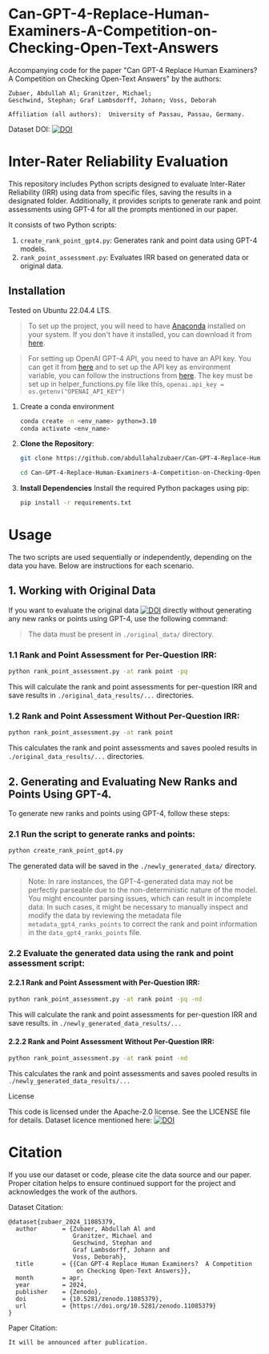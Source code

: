 # Can-GPT-4-Replace-Human-Examiners-A-Competition-on-Checking-Open-Text-Answers

Accompanying code for the paper "Can GPT-4 Replace Human Examiners? A Competition on Checking Open-Text Answers" by the authors:

    Zubaer, Abdullah Al; Granitzer, Michael;
    Geschwind, Stephan; Graf Lambsdorff, Johann; Voss, Deborah

    Affiliation (all authors):  University of Passau, Passau, Germany.


Dataset DOI: [![DOI](https://zenodo.org/badge/DOI/10.5281/zenodo.11085379.svg)](https://doi.org/10.5281/zenodo.11085379)

# Inter-Rater Reliability Evaluation

This repository includes Python scripts designed to evaluate Inter-Rater Reliability (IRR) using data from specific files, saving the results in a designated folder. Additionally, it provides scripts to generate rank and point assessments using GPT-4 for all the prompts mentioned in our paper.

It consists of two Python scripts:
1. `create_rank_point_gpt4.py`: Generates rank and point data using GPT-4 models.
2. `rank_point_assessment.py`: Evaluates IRR based on generated data or original data.

<!-- ## Features

- Evaluate IRR based on assessment types: 'rank' and/or 'point'.
- Optionally compute IRR per question for detailed insights.
- Create ranks and points using GPT-4 for all the prompts.
- Suppress console output for a silent run. -->


## Installation
Tested on Ubuntu 22.04.4 LTS.

 >To set up the project, you will need to have [Anaconda](https://www.anaconda.com/) installed on your system. If you don't have it installed, you can download it from [here](https://www.anaconda.com/download/success).


 > For setting up OpenAI GPT-4 API, you need to have an API key. You can get it from [here](https://beta.openai.com/signup/) and to set up the API key as environment variable, you can follow the instructions from [here](https://mkyong.com/linux/how-to-set-environment-variable-in-ubuntu/). The key must be set up in helper_functions.py file like this, `openai.api_key = os.getenv("OPENAI_API_KEY")`

 1. Create a conda environment

      ```bash
      conda create -n <env_name> python=3.10
      conda activate <env_name>
      ```

2. **Clone the Repository**: 
   ```bash
   git clone https://github.com/abdullahalzubaer/Can-GPT-4-Replace-Human-Examiners-A-Competition-on-Checking-Open-Text-Answers.git

   cd Can-GPT-4-Replace-Human-Examiners-A-Competition-on-Checking-Open-Text-Answers
   ```



3. **Install Dependencies**
   Install the required Python packages using pip:
   ```bash
   pip install -r requirements.txt
   ```



   

#  Usage

The two scripts are used sequentially or independently, depending on the data you have. Below are instructions for each scenario.

## 1. Working with Original Data

If you want to evaluate the original data [![DOI](https://zenodo.org/badge/DOI/10.5281/zenodo.11085379.svg)](https://doi.org/10.5281/zenodo.11085379) directly without generating any new ranks or points using GPT-4, use the following command:
>The data must be present in `./original_data/` directory.

### 1.1 Rank and Point Assessment for Per-Question IRR:

```bash
python rank_point_assessment.py -at rank point -pq
```
This will calculate the rank and point assessments for per-question IRR and save results in `./original_data_results/...` directories.

### 1.2 Rank and Point Assessment Without Per-Question IRR:
```bash
python rank_point_assessment.py -at rank point
```
This calculates the rank and point assessments and saves pooled results in `./original_data_results/...` directories.




## 2. Generating and Evaluating New Ranks and Points Using GPT-4.

To generate new ranks and points using GPT-4, follow these steps:

### 2.1 Run the script to generate ranks and points:
```bash
python create_rank_point_gpt4.py
```
The generated data will be saved in the `./newly_generated_data/` directory.
>Note: In rare instances, the GPT-4-generated data may not be perfectly parseable due to the non-deterministic nature of the model. You might encounter parsing issues, which can result in incomplete data. In such cases, it might be necessary to manually inspect and modify the data by reviewing the metadata file `metadata_gpt4_ranks_points` to correct the rank and point information in the `data_gpt4_ranks_points` file.

### 2.2 Evaluate the generated data using the rank and point assessment script:

#### 2.2.1 Rank and Point Assessment with Per-Question IRR:

```bash
python rank_point_assessment.py -at rank point -pq -nd
```
This will calculate the rank and point assessments for per-question IRR and save results. in `./newly_generated_data_results/...`

#### 2.2.2 Rank and Point Assessment Without Per-Question IRR:
```bash
python rank_point_assessment.py -at rank point -nd
```
This calculates the rank and point assessments and saves pooled results in `./newly_generated_data_results/...`




<!-- # Arguments

`create_rank_point_gpt4.py`

```bash
python create-rank-point-gpt4.py [-d <data_file>] [-m <model_name>] [-t <temperature>] [-tp <top_p>] [--data_to_save_path <path>] [--metadata_to_save_path <path>] [-q]
```
Arguments
```
    -d, --data: Path to the input data file. Default is ./data/Data_complete_Can_GPT_Replace_Human_Examiners.xlsx.
    -m, --model_name: Name of the OpenAI API model to use. Default is gpt-4-0125-preview.
    -t, --temperature: Temperature parameter for the API. Default is 0.
    -tp, --top_p: Top-p parameter for the API. Default is 1.
    --data_to_save_path: Path to save the generated data. Default is ./newly_generated_data/data_gpt4_ranks_points.
    --metadata_to_save_path: Path to save the metadata. Default is ./newly_generated_data/metadata_gpt4_ranks_points.
    -q, --quiet: Use this flag to suppress all output from the script.
```

`rank_point_assessment.py`

```bash
python rank_point_assessment.py -at <assessment_type> [-d <data_file>] [-pq] [-q] [-nd] [-ndd <newly_generated_data_directory>]
```
Arguments
```
    -nd, --newly_generated_data_gpt4: Use this flag to evaluate the newly generated GPT-4 data.
    -ndd, --newly_generated_data_directory: Directory containing newly generated GPT-4 data. Default is ./newly_generated_data/data_gpt4_ranks_points.csv.
    -d, --data: Path to the original data file. Default is ./original_data/Data_complete_Can_GPT_Replace_Human_Examiners.xlsx.
    -at, --assessment_type: Assessment type(s). Must be one or more of 'rank', 'point', or 'rank point'. This is a required argument.
    -pq, --per_question_irr: Use this flag to calculate the inter-rater reliability per question.
    -q, --quiet: Use this flag to suppress all output from the script.
``` -->









License

This code is licensed under the Apache-2.0 license. See the LICENSE file for details.
Dataset licence mentioned here: [![DOI](https://zenodo.org/badge/DOI/10.5281/zenodo.11085379.svg)](https://doi.org/10.5281/zenodo.11085379)


# Citation

If you use our dataset or code, please cite the data source and our paper. Proper citation helps to ensure continued support for the project and acknowledges the work of the authors.

Dataset Citation:

```
@dataset{zubaer_2024_11085379,
  author       = {Zubaer, Abdullah Al and
                  Granitzer, Michael and
                  Geschwind, Stephan and
                  Graf Lambsdorff, Johann and
                  Voss, Deborah},
  title        = {{Can GPT-4 Replace Human Examiners?  A Competition 
                   on Checking Open-Text Answers}},
  month        = apr,
  year         = 2024,
  publisher    = {Zenodo},
  doi          = {10.5281/zenodo.11085379},
  url          = {https://doi.org/10.5281/zenodo.11085379}
}
```


Paper Citation:

```
It will be announced after publication.
```
